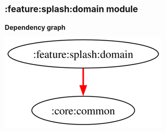# :feature:splash:domain module

## Dependency graph

![Dependency graph](../../../docs/images/graphs/dep_graph_feature_splash_domain.svg)
